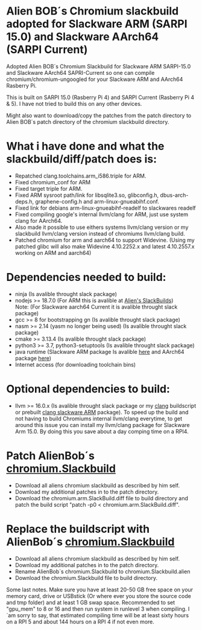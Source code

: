 # Alien BOB´s Chromium slackbuild adopted for Slackware ARM (SARPI 15.0) and Slackware AArch64 (SARPI Current)
Adopted Alien BOB´s Chromium Slackbuild for Slackware ARM SARPI-15.0 and Slackware AArch64 SAPRI-Current so one can compile chromium/chromium-ungoogled for your Slackware ARM and AArch64 Rasberry Pi.

This is built on SARPI 15.0 (Rasberry Pi 4) and SARPI Current (Rasberry Pi 4 & 5).
I have not tried to build this on any other devices.

Might also want to download/copy the patches from the patch directory to Alien BOB´s patch directory of the chromium slackbuild directory.

# What i have done and what the slackbuild/diff/patch does is:
* Repatched clang.toolchains.arm_i586.triple for ARM.
* Fixed chromium_conf for ARM
* Fixed target triple for ARM.
* Fixed ARM sysroot path/link for libsqlite3.so, glibconfig.h,
dbus-arch-deps.h, graphene-config.h and arm-linux-gnueabihf.conf.
* Fixed link for debians arm-linux-gnueabihf-readelf to slackwares readelf
* Fixed compiling google's internal llvm/clang for ARM, just use system clang for AArch64.
* Also made it possible to use eithers systems llvm/clang version or my slackbuild llvm/clang version instead of chromiums llvm/clang build.
* Patched chromium for arm and aarch64 to support Widevine. (Using my patched glibc will also make Widevine 4.10.2252.x and latest 4.10.2557.x working on ARM and aarch64)

# Dependencies needed to build:
* ninja (Is avalible throught slack package)
* nodejs >= 18.7.0 (For ARM this is avalible at [Alien's SlackBuilds](http://www.slackware.com/~alien/slackbuilds/nodejs/build/))  
  Note: (For Slackware aarch64 Current it is avalible throught slack package)
* gcc >= 8 for bootstrapping gn (Is avalible throught slack package)
* nasm >= 2.14 (yasm no longer being used) (Is avalible throught slack package)
* cmake >= 3.13.4 (Is avalible throught slack package)
* python3 >= 3.7, python3-setuptools (Is avalible throught slack package)
* java runtime (Slackware ARM package Is avalible [here](https://github.com/mostman/Slackbuilds/releases/download/21.2/jdk-8u381-arm-1_SLse.tgz) and AArch64 package [here](https://github.com/mostman/Slackbuilds/releases/download/21.2/jdk-8u461-aarch64-1_SBo.tgz))
* Internet access (for downloading toolchain bins)

# Optional dependencies to build:
* llvm >= 16.0.x (Is avalible throught slack package or my [clang](https://github.com/mostman/Slackbuilds/tree/Slackware-15.0/llvm) buildscript or prebuilt [clang slackware ARM](https://github.com/mostman/Slackbuilds/releases/tag/18.0.1) package).
To speed up the build and not having to build Chromiums internal llvm/clang everytime, to get around this issue you can install my llvm/clang package for Slackware Arm 15.0.
By doing this you save about a day comping time on a RPI4.

# Patch AlienBob´s [chromium.Slackbuild](http://www.slackware.com/~alien/slackbuilds/chromium/build/)
* Download all aliens chromium slackbuild as described by him self.
* Download my additional patches in to the patch directory.
* Download the chromium.arm.SlackBuild.diff file to build directory and patch the build script "patch -p0 < chromium.arm.SlackBuild.diff".

# Replace the buildscript with AlienBob´s [chromium.Slackbuild](http://www.slackware.com/~alien/slackbuilds/chromium/build/)
* Download all aliens chromium slackbuild as described by him self.
* Download my additional patches in to the patch directory.
* Rename AlienBob´s chromium.Slackbuild to chromium.Slackbuild.alien
* Download the chromium.Slackbuild file to build directory.

Some last notes.
Make sure you have at least 20-50 GB free space on your memory card, drive or USBstick (Or where ever you store the source code and tmp folder) and at least 1 GB swap space.
Recommended to set "gpu_mem" to 8 or 16 and then run system in runlevel 3 when compiling.
I´am sorry to say, that estimated compiling time will be at least sixty hours on a RPI 5 and about 144 hours on a RPI 4 if not even more.
